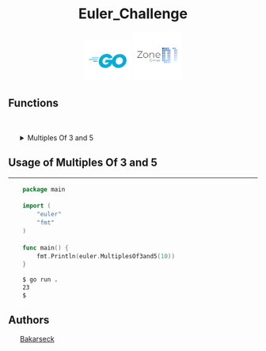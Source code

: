 <h1 align="center">Euler_Challenge</h1>

<p align="center">
    <img src="logo/golang.png" width="95px"/>
    <img src="logo/zone01.png" width="100px"/>
</p>

<h2> Functions </h2>

<br>
<ul>
    <details>
        <summary>Multiples Of 3 and 5</summary>
        <br>
        <p>&ensp; &ensp; &ensp; This Function consist to sum all the multiples of 3 and 5 who are under a given number</p>
        <br>
        <br>
    </details>
</ul>

<h2> Usage of Multiples Of 3 and 5</h2>
<hr>

```go
    package main

    import (
        "euler"
        "fmt"
    )

    func main() {
        fmt.Println(euler.MultiplesOf3and5(10))
    }
```

```console
    $ go run .
    23
    $
```



<h2>Authors</h2>
<ul>
<a href="github.com/Bakarseck" margin="10px"> Bakarseck </a>
</ul>
